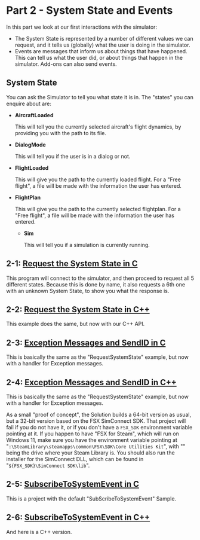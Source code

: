 # Part 2 - System State and Events

In this part we look at our first interactions with the simulator:

* The System State is represented by a number of different values we can request, and it tells us (globally) what the user is doing in the simulator.
* Events are messages that inform us about things that have happened. This can tell us what the user did, or about things that happen in the simulator. Add-ons can also send events.

## System State

You can ask the Simulator to tell you what state it is in. The "states" you can enquire about are:

* **AircraftLoaded**

  This will tell you the currently selected aircraft's flight dynamics, by providing you with the path to its file.

* **DialogMode**

  This will tell you if the user is in a dialog or not.

* **FlightLoaded**

  This will give you the path to the currently loaded flight. For a "Free flight", a file will be made with the information the user has entered.

* **FlightPlan**

  This will give you the path to the currently selected flightplan. For a "Free flight", a file will be made with the information the user has entered.

  * **Sim**

    This will tell you if a simulation is currently running.

## 2-1: [Request the System State in C](<./2-1 RequestSystemState in C/>)

This program will connect to the simulator, and then proceed to request all 5 different states. Because this is done by name, it also requests a 6th one with an unknown System State, to show you what the response is.

## 2-2: [Request the System State in C++](<./2-2 RequestSystemState in C++/>)

This example does the same, but now with our C++ API.

## 2-3: [Exception Messages and SendID in C](<./2-3 Exception Messages and SendID in C/>)

This is basically the same as the "RequestSystemState" example, but now with a handler for Exception messages.

## 2-4: [Exception Messages and SendID in C++](<./2-4 Exception Messages and SendID in C++/>)

This is basically the same as the "RequestSystemState" example, but now with a handler for Exception messages.

As a small "proof of concept", the Solution builds a 64-bit version as usual, but a 32-bit version based on the FSX SimConnect SDK. That project will fail if you do not have it, or if you don't have a `FSX_SDK` environment variable pointing at it. If you happen to have "FSX for Steam", which will run on Windows 11, make sure you have the environment variable pointing at "_<drive>_`:\SteamLibrary\steamapps\common\FSX\SDK\Core Utilities Kit`", with "_<drive>_" being the drive where your Steam Library is. You should also run the installer for the SimConnect DLL, which can be found in "`${FSX_SDK}\SimConnect SDK\lib`".

## 2-5: [SubscribeToSystemEvent in C](<./2-5 SubscribeToSystemEvent in C/>)

This is a project with the default "SubScribeToSystemEvent" Sample.

## 2-6: [SubscribeToSystemEvent in C++](<./2-6 SubscribeToSystemEvent in C++/>)

And here is a C++ version.
